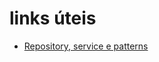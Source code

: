 # links úteis

* [Repository, service e patterns](https://www.notion.so/Repository-service-e-patterns-82419cceb11c4c4fbbc055ade7fb1ac5)